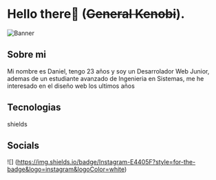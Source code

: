 # Hello there👋 (~~General Kenobi~~).
![Banner](https://user-images.githubusercontent.com/83776673/130269668-2f85a29e-b59c-4814-a5ea-bce8479eab57.png)
 
## Sobre mi
<p> Mi nombre es Daniel, tengo 23 años y soy un Desarrolador Web Junior, ademas de un estudiante avanzado de Ingenieria en Sistemas, me he interesado en el diseño web los ultimos años</p>

## Tecnologias
<p> shields</p>

## Socials
<p> 

![] (https://img.shields.io/badge/Instagram-E4405F?style=for-the-badge&logo=instagram&logoColor=white)




</p>






<!--
**Dunglita/Dunglita** is a ✨ _special_ ✨ repository because its `README.md` (this file) appears on your GitHub profile.
-->

